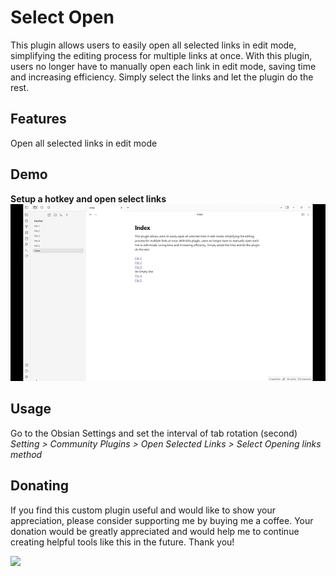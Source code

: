 # Select Open 
This plugin allows users to easily open all selected links in edit mode, simplifying the editing process for multiple links at once. With this plugin, users no longer have to manually open each link in edit mode, saving time and increasing efficiency. Simply select the links and let the plugin do the rest.

## Features
Open all selected links in edit mode

## Demo
**Setup a hotkey and open select links**\
![Example](demo.gif)

## Usage
Go to the Obsian Settings and set the interval of tab rotation (second) \
*Setting > Community Plugins > Open Selected Links > Select Opening links method*

## Donating
If you find this custom plugin useful and would like to show your appreciation, please consider supporting me by buying me a coffee. Your donation would be greatly appreciated and would help me to continue creating helpful tools like this in the future. Thank you!

[<img style="float:left" src="https://user-images.githubusercontent.com/14358394/115450238-f39e8100-a21b-11eb-89d0-fa4b82cdbce8.png" width="200">](https://ko-fi.com/stevenjin)